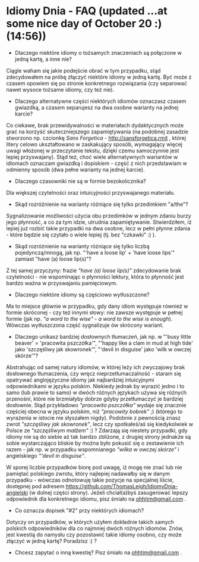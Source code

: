 Idiomy Dnia - FAQ (updated ...at some nice day of October 20 :) (14:56))
=======================

* Dlaczego niektóre idiomy o tożsamych znaczeniach są połączone w jedną kartę, a inne nie?

Ciągle waham się jakie podejście obrać w tym przypadku, stąd zdecydowałem na próbę złączyć niektóre idiomy w jedną kartę. Być może z czasem opowiem się po stronie konkretnego rozwiązania (czy separować nawet wysoce tożsame idiomy, czy też nie).

* Dlaczego alternatywne części niektórych idiomów oznaczasz czasem gwiazdką, a czasem separujesz na dwa osobne warianty na jednej karcie?

Co ciekawe, brak przewidywalności w materiałach dydaktycznych może grać na korzyść skuteczniejszego zapamiętywania (na podobnej zasadzie stworzono np. czcionkę *Sans Forgetica* - http://sansforgetica.rmit , której litery celowo ukształtowano w zaskakujący sposób, wymagający więcej uwagi włożonej w przeczytanie tekstu, dzięki czemu samoczynnie jest lepiej przyswajany). Stąd też, choć wiele alternatywnych wariantów w idiomach oznaczam gwiazdką i dopiskiem - część z nich przedstawiam w odmienny sposób (dwa pełne warianty na jednej karcie).

* Dlaczego czasowniki nie są w formie bezokolicznika?

Dla większej czytelności oraz intuicyjności przyswajanego materiału.

* Skąd rozróżnienie na warianty różniące się tylko przedimkiem "a/the"?

Sygnalizowanie możliwości użycia obu przedimków w jednym zdaniu burzy jego płynność, a co za tym idzie, utrudnia zapamiętywanie. Stwierdziłem, iż lepiej już rozbić takie przypadki na dwa osobne, lecz w pełni płynne zdania - które będzie się czytało o wiele lepiej (tj. bez "czkawki" :) ).

* Skąd rozróżnienie na warianty różniące się tylko liczbą pojedynczą/mnogą, jak np. "'have a loose lip' + 'have loose lips'" zamiast "have (a) loose lip(s)"?

Z tej samej przyczyny: frazie *"have (a) loose lip(s)"* zdecydowanie brak czytelności - nie wspominając o płynności lektury, która to płynność jest bardzo ważna w przyswajaniu pamięciowym.

* Dlaczego niektóre idiomy są częściowo wytłuszczone?

Ma to miejsce głównie w przypadku, gdy dany idiom występuje również w formie skróconej - czy też innymi słowy: nie zawsze występuje w pełnej formie (jak np. *"a word to the wise"* - *a word to the wise is enough*). Wówczas wytłuszczona część sygnalizuje ów skrócony wariant.

* Dlaczego unikasz bardziej dosłownych tłumaczeń, jak np. w "'busy little beaver' = 'pracowita pszczółka'", "'happy like a clam in mud at high tide' jako 'szczęśliwy jak skowronek'", "'devil in disguise' jako 'wilk w owczej skórze'"?

Abstrahując od samej natury idiomów, w której leży ich zwyczajowy brak dosłownego tłumaczenia, czy wręcz nieprzetłumaczalność - staram się opatrywać anglojęzyczne idiomy jak najbardziej intuicyjnymi odpowiednikami w języku polskim. Niekiedy jednak by wyrazić jedno i to samo (lub prawie to samo) w dwóch różnych językach używa się różnych przenośni, które nie brzmiałyby dobrze gdyby przetłumaczyć je bardziej dosłownie. Stąd przykładowo *"pracowita pszczółka"* wydaje się znacznie częściej obecna w języku polskim, niż *"pracowity bobrek"* ;) (którego to wyrażenia w istocie nie słyszałem nigdy). Podobnie z pewnością znasz zwrot *"szczęśliwy jak skowronek"*, lecz czy spotkałeś/aś się kiedykolwiek w Polsce ze *"szczęśliwym małżem"* :) ? Zdarzają się niestety przypadki, gdy idiomy nie są do siebie aż tak bardzo zbliżone, z drugiej strony jednakże są sobie wystarczająco bliskie by można było pokusić się o zestawienie ich razem - jak np. w przypadku wspomnianego *"wilka w owczej skórze"* i angielskiego *"'devil in disguise"*.

W sporej liczbie przypadków biorę pod uwagę, iż mogę nie znać lub nie pamiętać polskiego zwrotu, który najlepiej nadawałby się w danym przypadku - wówczas odnotowuję takie pozycje na specjalnej liście, dostępnej pod adresem https://github.com/ThomasLeigh/IdiomyDnia-angielski (w dolnej części strony). Jeżeli chciał(a)byś zasugerować lepszy odpowiednik dla konkretnego idiomu, pisz śmiało na ohhtjm@gmail.com .

* Co oznacza dopisek "#2" przy niektórych idiomach?

Dotyczy on przypadków, w których użyłem dokładnie takich samych polskich odpowiedników dla co najmniej dwóch różnych idiomów. Znów, jest kwestią do namysłu czy pozostawić takie idiomy osobno, czy może złączyć w jedną kartę? Poradzisz :) ?

* Chcesz zapytać o inną kwestię? Pisz śmiało na ohhtjm@gmail.com .